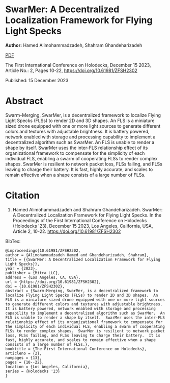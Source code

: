 # SwarMer: A Decentralized Localization Framework for Flying Light Specks

**Author:** Hamed Alimohammadzadeh, Shahram Ghandeharizadeh

[PDF](./SwarMer.pdf)

The First International Conference on Holodecks, December 15 2023, Article No.: 2, Pages 10-22, https://doi.org/10.61981/ZFSH2302

Published:  15 December 2023

# Abstract
Swarm-Merging, SwarMer, is a decentralized framework to localize Flying Light Specks (FLSs) to render 2D and 3D shapes.  An FLS is a miniature sized drone equipped with one or more light sources to generate different colors and textures with adjustable brightness.  It is battery powered, network enabled with storage and processing capability to implement a decentralized algorithm such as SwarMer.  An FLS is unable to render a shape by itself.  SwarMer uses the inter-FLS relationship effect of its organizational framework to compensate for the simplicity of each individual FLS, enabling a swarm of cooperating FLSs to render complex shapes.  SwarMer is resilient to network packet loss, FLSs failing, and FLSs leaving to charge their battery.  It is fast, highly accurate, and scales to remain effective when a shape consists of a large number of FLSs.

# Citation

1. Hamed Alimohammadzadeh and Shahram Ghandeharizadeh.  SwarMer: A Decentralized Localization Framework for Flying Light Specks.  In the Proceedings of the First International Conference on Holodecks (Holodecks '23), December 15 2023, Los Angeles, California, USA, Article 2, 10-22.  https://doi.org/10.61981/ZFSH2302

BibTex:
```
@inproceedings{10.61981/ZFSH2302,
author = {Alimohammadzadeh Hamed and Ghandeharizadeh, Shahram}, 
title = {{SwarMer: A Decentralized Localization Framework for Flying Light Specks}},
year = {2023}, 
publisher = {Mitra LLC}, 
address = {Los Angeles, CA, USA}, 
url = {https://doi.org/10.61981/ZFSH2302}, 
doi = {10.61981/ZFSH2302}, 
abstract = {Swarm-Merging, SwarMer, is a decentralized framework to localize Flying Light Specks (FLSs) to render 2D and 3D shapes.  An FLS is a miniature sized drone equipped with one or more light sources to generate different colors and textures with adjustable brightness.  It is battery powered, network enabled with storage and processing capability to implement a decentralized algorithm such as SwarMer.  An FLS is unable to render a shape by itself.  SwarMer uses the inter-FLS relationship effect of its organizational framework to compensate for the simplicity of each individual FLS, enabling a swarm of cooperating FLSs to render complex shapes.  SwarMer is resilient to network packet loss, FLSs failing, and FLSs leaving to charge their battery.  It is fast, highly accurate, and scales to remain effective when a shape consists of a large number of FLSs.},
booktitle = {The First International Conference on Holodecks}, 
articleno = {2}, 
numpages = {13}, 
pages = {10--22},
location = {Los Angeles, California}, 
series = {Holodecks '23} 
}
```
